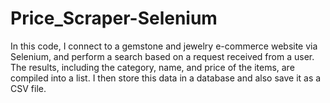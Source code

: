 # Price_Scraper-Selenium
In this code, I connect to a gemstone and jewelry e-commerce website via Selenium, and perform a search based on a request received from a user. 
The results, including the category, name, and price of the items, are compiled into a list. 
I then store this data in a database and also save it as a CSV file.
